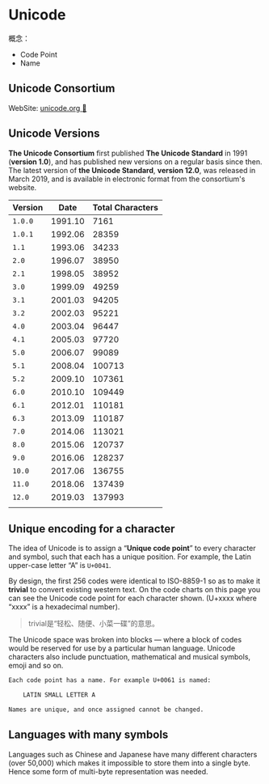 # Unicode

概念：

- Code Point
- Name

## Unicode Consortium

WebSite: [unicode.org :link:](https://unicode.org/)

## Unicode Versions

**The Unicode Consortium** first published **The Unicode Standard** in 1991 (**version 1.0**), and has published new versions on a regular basis since then. The latest version of **the Unicode Standard**, **version 12.0**, was released in March 2019, and is available in electronic format from the consortium's website.

| Version | Date    | Total Characters |
| ------- | ------- | ---------------- |
| `1.0.0` | 1991.10 | 7161             |
| `1.0.1` | 1992.06 | 28359            |
| `1.1`   | 1993.06 | 34233            |
| `2.0`   | 1996.07 | 38950            |
| `2.1`   | 1998.05 | 38952            |
| `3.0`   | 1999.09 | 49259            |
| `3.1`   | 2001.03 | 94205            |
| `3.2`   | 2002.03 | 95221            |
| `4.0`   | 2003.04 | 96447            |
| `4.1`   | 2005.03 | 97720            |
| `5.0`   | 2006.07 | 99089            |
| `5.1`   | 2008.04 | 100713           |
| `5.2`   | 2009.10 | 107361           |
| `6.0`   | 2010.10 | 109449           |
| `6.1`   | 2012.01 | 110181           |
| `6.3`   | 2013.09 | 110187           |
| `7.0`   | 2014.06 | 113021           |
| `8.0`   | 2015.06 | 120737           |
| `9.0`   | 2016.06 | 128237           |
| `10.0`  | 2017.06 | 136755           |
| `11.0`  | 2018.06 | 137439           |
| `12.0`  | 2019.03 | 137993           |
|         |         |                  |



## Unique encoding for a character

The idea of Unicode is to assign a “**Unique code point**” to every character and symbol, such that each has a unique position. For example, the Latin upper-case letter “A” is `U+0041`.

By design, the first 256 codes were identical to ISO-8859-1 so as to make it **trivial** to convert existing western text. On the code charts on this page you can see the Unicode code point for each character shown. (U+xxxx where “xxxx” is a hexadecimal number).

> trivial是“轻松、随便、小菜一碟”的意思。

The Unicode space was broken into blocks — where a block of codes would be reserved for use by a particular human language. Unicode characters also include punctuation, mathematical and musical symbols, emoji and so on.

```txt
Each code point has a name. For example U+0061 is named:

    LATIN SMALL LETTER A

Names are unique, and once assigned cannot be changed.
```

## Languages with many symbols

Languages such as Chinese and Japanese have many different characters (over 50,000) which makes it impossible to store them into a single byte. Hence some form of multi-byte representation was needed.





